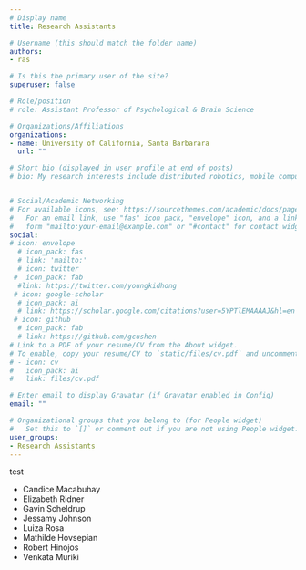 ```yaml
---
# Display name
title: Research Assistants

# Username (this should match the folder name)
authors:
- ras

# Is this the primary user of the site?
superuser: false

# Role/position
# role: Assistant Professor of Psychological & Brain Science

# Organizations/Affiliations
organizations:
- name: University of California, Santa Barbarara
  url: ""

# Short bio (displayed in user profile at end of posts)
# bio: My research interests include distributed robotics, mobile computing and programmable matter.


# Social/Academic Networking
# For available icons, see: https://sourcethemes.com/academic/docs/page-builder/#icons
#   For an email link, use "fas" icon pack, "envelope" icon, and a link in the
#   form "mailto:your-email@example.com" or "#contact" for contact widget.
social:
# icon: envelope
  # icon_pack: fas
  # link: 'mailto:'
  # icon: twitter
 #  icon_pack: fab
  #link: https://twitter.com/youngkidhong
 # icon: google-scholar
  # icon_pack: ai
  # link: https://scholar.google.com/citations?user=5YPTlEMAAAAJ&hl=en
 # icon: github
  # icon_pack: fab
  # link: https://github.com/gcushen
# Link to a PDF of your resume/CV from the About widget.
# To enable, copy your resume/CV to `static/files/cv.pdf` and uncomment the lines below.
# - icon: cv
#   icon_pack: ai
#   link: files/cv.pdf

# Enter email to display Gravatar (if Gravatar enabled in Config)
email: ""

# Organizational groups that you belong to (for People widget)
#   Set this to `[]` or comment out if you are not using People widget.
user_groups:
- Research Assistants
---
```


test

<ul>
  <li>Candice Macabuhay</li>
  <li>Elizabeth Ridner</li>
  <li>Gavin Scheldrup</li>
  <li>Jessamy Johnson</li>
  <li>Luiza Rosa</li>
  <li>Mathilde Hovsepian</li>
  <li>Robert Hinojos</li>
  <li>Venkata Muriki</li>
  
</ul>
